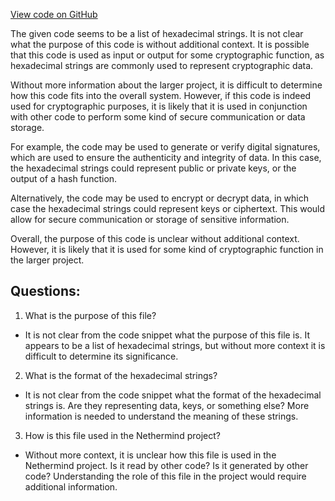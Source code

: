 [View code on GitHub](https://github.com/NethermindEth/nethermind/src/bench_precompiles/vectors/sha256/current/input_param_scalar_8_gas_72.csv)

The given code seems to be a list of hexadecimal strings. It is not clear what the purpose of this code is without additional context. It is possible that this code is used as input or output for some cryptographic function, as hexadecimal strings are commonly used to represent cryptographic data.

Without more information about the larger project, it is difficult to determine how this code fits into the overall system. However, if this code is indeed used for cryptographic purposes, it is likely that it is used in conjunction with other code to perform some kind of secure communication or data storage.

For example, the code may be used to generate or verify digital signatures, which are used to ensure the authenticity and integrity of data. In this case, the hexadecimal strings could represent public or private keys, or the output of a hash function.

Alternatively, the code may be used to encrypt or decrypt data, in which case the hexadecimal strings could represent keys or ciphertext. This would allow for secure communication or storage of sensitive information.

Overall, the purpose of this code is unclear without additional context. However, it is likely that it is used for some kind of cryptographic function in the larger project.
## Questions: 
 1. What is the purpose of this file?
- It is not clear from the code snippet what the purpose of this file is. It appears to be a list of hexadecimal strings, but without more context it is difficult to determine its significance.

2. What is the format of the hexadecimal strings?
- It is not clear from the code snippet what the format of the hexadecimal strings is. Are they representing data, keys, or something else? More information is needed to understand the meaning of these strings.

3. How is this file used in the Nethermind project?
- Without more context, it is unclear how this file is used in the Nethermind project. Is it read by other code? Is it generated by other code? Understanding the role of this file in the project would require additional information.